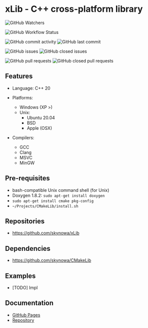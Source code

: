 # xLib - C++ cross-platform library

![GitHub Watchers](https://img.shields.io/github/watchers/skynowa/xLib)

![GitHub Workflow Status](https://img.shields.io/github/workflow/status/skynowa/xLib/CI)

![GitHub commit activity](https://img.shields.io/github/commit-activity/w/skynowa/xlib) ![GitHub last commit](https://img.shields.io/github/last-commit/skynowa/xlib)

![GitHub issues](https://img.shields.io/github/issues-raw/skynowa/xlib?color=red) ![GitHub closed issues](https://img.shields.io/github/issues-closed-raw/skynowa/xlib?color=green)

![GitHub pull requests](https://img.shields.io/github/issues-pr-raw/skynowa/xlib?color=red) ![GitHub closed pull requests](https://img.shields.io/github/issues-pr-closed-raw/skynowa/xlib?color=green)

## Features

- Language: C++ 20
- Platforms:

  - Windows (XP >)
  - Unix:
      - Ubuntu 20.04
      - BSD
      - Apple (OSX)

- Compilers:
    - GCC
    - Clang
    - MSVC
    - MinGW

## Pre-requisites

- bash-compatible Unix command shell (for Unix)
- Doxygen 1.8.2: `sudo apt-get install doxygen`
- `sudo apt-get install cmake pkg-config`
- `~/Projects/CMakeLib/install.sh`

## Repositories

- https://github.com/skynowa/xLib

## Dependencies

- https://github.com/skynowa/CMakeLib

## Examples

- [TODO] Impl

## Documentation

- [GitHub Pages](https://skynowa.github.io/)
- [Repository](https://github.com/skynowa/skynowa.github.io/actions)
